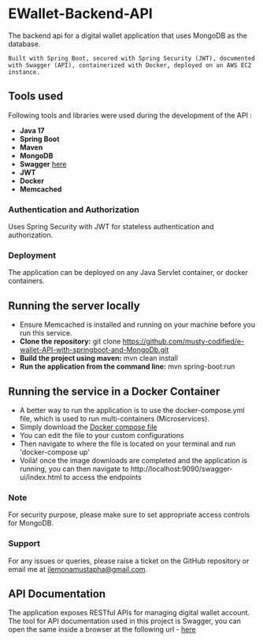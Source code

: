# EWallet-Backend-API
The backend api for a digital wallet application that uses MongoDB as the database.


`Built with Spring Boot, secured with Spring Security (JWT), documented with Swagger (API),
containerized with Docker, deployed on an AWS EC2 instance.`

## Tools used ##
Following tools and libraries were used during the development of the API :
- **Java 17**
- **Spring Boot** 
- **Maven**
- **MongoDB** 
- **Swagger** [here](http://localhost:9090/swagger-ui/index.html#/)
- **JWT** 
- **Docker**
- **Memcached**


### Authentication and Authorization
Uses Spring Security with JWT for stateless authentication and authorization.

### Deployment
The application can be deployed on any Java Servlet container, or docker containers.

## Running the server locally ##
*  Ensure Memcached is installed and running on your machine before you run this service.
* **Clone the repository:** git clone https://github.com/musty-codified/e-wallet-API-with-springboot-and-MongoDb.git
* **Build the project using maven:** mvn clean install
* **Run the application from the command line:** mvn spring-boot:run

## Running the service in a Docker Container ##
* A better way to run the application is to use the docker-compose.yml file, which is used to run multi-containers (Microservices).
* Simply download the [Docker compose file](https://github.com/musty-codified/e-Wallet-API-with-Springboot-and-MongoDB/blob/main/docker-compose.yml)
* You can edit the file to your custom configurations
* Then navigate to where the file is located on your terminal and run 'docker-compose up'
* Voilà! once the image downloads are completed and the application is running, you can then navigate to http://localhost:9090/swagger-ui/index.html to access the endpoints

### Note
For security purpose, please make sure to set appropriate access controls for MongoDB.

### Support
For any issues or queries, please raise a ticket on the GitHub repository or email me at ilemonamustapha@gmail.com.

## API Documentation ##
The application exposes RESTful APIs for managing digital wallet account.
The tool for API documentation used in this project is Swagger, you can open the same inside a browser at the following url - [here](http://localhost:9090/swagger-ui/index.html#/)






